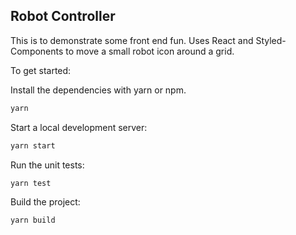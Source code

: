 ## Robot Controller

This is to demonstrate some front end fun. 
Uses React and Styled-Components to move a small robot icon around a grid. 

To get started:

Install the dependencies with yarn or npm. 
```sh
yarn
```

Start a local development server: 
```sh
yarn start
```

Run the unit tests: 
```sh
yarn test
```

Build the project: 
```sh
yarn build
```